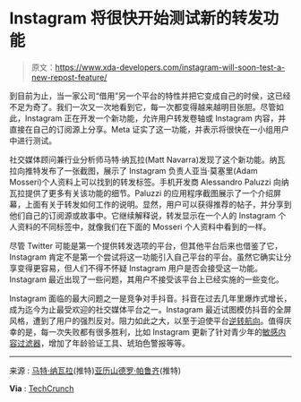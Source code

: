 # Instagram 将很快开始测试新的转发功能

> 原文：<https://www.xda-developers.com/instagram-will-soon-test-a-new-repost-feature/>

到目前为止，当一家公司“借用”另一个平台的特性并把它变成自己的时侯，这已经不足为奇了。我们一次又一次地看到它，每一次都变得越来越明目张胆。尽管如此，Instagram 正在开发一个新功能，允许用户转发卷轴或 Instagram 内容，并直接在自己的订阅源上分享。Meta 证实了这一功能，并表示将很快在一小组用户中进行测试。

社交媒体顾问兼行业分析师马特·纳瓦拉(Matt Navarra)发现了这个新功能。纳瓦拉向推特发布了一张截图，展示了 Instagram 负责人亚当·莫塞里(Adam Mosseri)个人资料上可以找到的转发标签。手机开发商 Alessandro Paluzzi 向纳瓦拉提供了更多有关该功能的细节。Paluzzi 的应用程序截图展示了一个介绍屏幕，上面有关于转发如何工作的说明。显然，用户可以获得推荐的帖子，并分享到他们自己的订阅源或故事中。它继续解释说，转发显示在一个人的 Instagram 个人资料的不同标签中，就像我们在下面的 Mosseri 个人资料中看到的一样。

尽管 Twitter 可能是第一个提供转发选项的平台，但其他平台后来也借鉴了它，Instagram 肯定不是第一个尝试将这一功能引入自己平台的平台。虽然它确实让分享变得更容易，但人们不得不怀疑 Instagram 用户是否会接受这一功能。Instagram 最近出现了一些问题，其用户不接受该平台上已经实施的一些变化。

Instagram 面临的最大问题之一是竞争对手抖音。抖音在过去几年里爆炸式增长，成为迄今为止最受欢迎的社交媒体平台之一。Instagram 最近试图模仿抖音的全屏风格，遭到了用户的强烈反对。阻力如此之大，以至于迫使平台[逆转航向](https://www.xda-developers.com/instagram-reverses-course-on-full-screen-update/)。值得庆幸的是，每一次失败都有很多胜利，比如 Instagram 更新了针对青少年的[敏感内容过滤器](https://www.xda-developers.com/instagram-updates-sensitive-content-filters-for-teens/)，增加了年龄验证工具、琥珀色警报等等。

* * *

来源 : [马特·纳瓦拉](https://twitter.com/MattNavarra/status/1567540977555881990)(推特)[亚历山德罗·帕鲁齐](https://twitter.com/alex193a/status/1568168854861266945)(推特)

**Via** : [TechCrunch](https://techcrunch.com/2022/09/08/instagram-will-begin-testing-a-new-repost-feature-with-select-users-soon/)